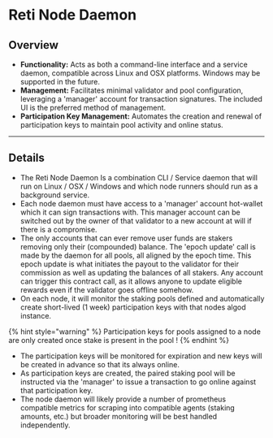 # Reti Node Daemon

## Overview

* **Functionality:** Acts as both a command-line interface and a service daemon, compatible across Linux and OSX platforms. Windows may be supported in the future.
* **Management:** Facilitates minimal validator and pool configuration, leveraging a 'manager' account for transaction signatures. The included UI is the preferred method of management.
* **Participation Key Management:** Automates the creation and renewal of participation keys to maintain pool activity and online status.

***

## Details

* The Reti Node Daemon Is a combination CLI / Service daemon that will run on Linux / OSX / Windows and which node runners should run as a background service.
* Each node daemon must have access to a 'manager' account hot-wallet which it can sign transactions with. This manager account can be switched out by the owner of that validator to a new account at will if there is a compromise.
* The only accounts that can ever remove user funds are stakers removing only their (compounded) balance. The 'epoch update' call is made by the daemon for all pools, all aligned by the epoch time. This epoch update is what initiates the payout to the validator for their commission as well as updating the balances of all stakers. Any account can trigger this contract call, as it allows anyone to update eligible rewards even if the validator goes offline somehow.
* On each node, it will monitor the staking pools defined and automatically create short-lived (1 week) participation keys with that nodes algod instance.

{% hint style="warning" %}
Participation keys for pools assigned to a node are only created once stake is present in the pool !
{% endhint %}

* The participation keys will be monitored for expiration and new keys will be created in advance so that its always online.
* As participation keys are created, the paired staking pool will be instructed via the 'manager' to issue a transaction to go online against that participation key.
* The node daemon will likely provide a number of prometheus compatible metrics for scraping into compatible agents (staking amounts, etc.) but broader monitoring will be best handled independently.
